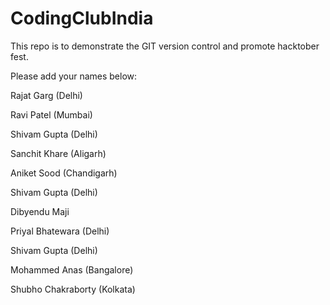 # CodingClubIndia
This repo is to demonstrate the GIT version control and promote hacktober fest.


Please add your names below:


Rajat Garg (Delhi)


Ravi Patel (Mumbai)


Shivam Gupta (Delhi)


Sanchit Khare (Aligarh)


Aniket Sood (Chandigarh)


Shivam Gupta (Delhi)


Dibyendu Maji


Priyal Bhatewara (Delhi)


Shivam Gupta (Delhi)


Mohammed Anas (Bangalore)


Shubho Chakraborty (Kolkata)
